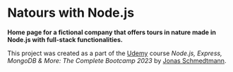 # Natours with Node.js

**Home page for a fictional company that offers tours in nature made in Node.js with full-stack functionalities.**

This project was created as a part of the [Udemy](https://www.udemy.com/ 'Udemy') course _Node.js, Express, MongoDB & More: The Complete Bootcamp 2023_ by [Jonas Schmedtmann](https://twitter.com/jonasschmedtman 'Jonas Schmedtmann on Twitter').
